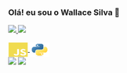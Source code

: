 ### Olá! eu sou o Wallace Silva 👋


 <div>
  <a href="https://github.com/wallyboy22">
  <img height="180em" src="https://github-readme-stats.vercel.app/api?username=wallyboy22&show_icons=true&theme=dracula&include_all_commits=true&count_private=true"/>

  <img height="180em" src="https://github-readme-stats.vercel.app/api/top-langs/?username=wallyboy22&layout=compact&langs_count=7&theme=dracula"/>
</div>
 
 <div style="display: inline_block"><br>
  <img align="center" alt="Wally-Js" height="30" width="40" src="https://raw.githubusercontent.com/devicons/devicon/master/icons/javascript/javascript-plain.svg">
  <img align="center" alt="Wally-Python" height="30" width="40" src="https://raw.githubusercontent.com/devicons/devicon/master/icons/python/python-original.svg">
</div>

 <div> 
  <a href = "wallacevds22@gmail.com"><img src="https://img.shields.io/badge/-Gmail-%23333?style=for-the-badge&logo=gmail&logoColor=white" target="_blank"></a>
  <a href="https://www.linkedin.com/in/wallace-vieira-da-silva/" target="_blank"><img src="https://img.shields.io/badge/-LinkedIn-%230077B5?style=for-the-badge&logo=linkedin&logoColor=white" target="_blank"></a> 

 </div>
  
<!--   ![Snake animation](https://github.com/rafaballerini/rafaballerini/blob/output/github-contribution-grid-snake.svg)
 
</div>
 -->

<!-- - 🔭 I’m currently working on ...
- 🌱 Hoje trabalho com processamento de imagens e desenvolvimento de interfaces para mapas
- 👯 Colaboro desde 2020 ativamente com o grupo de trabalho do mapbiomas fogo
- 🤔 I’m looking for help with ...
- 💬 Ask me about ...
- 📫 How to reach me: ...
- 😄 Pronouns: ...
- ⚡ Fun fact: ... -->
